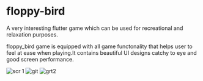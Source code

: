 # floppy-bird
A very interesting flutter game which can be used for recreational and relaxation purposes.  

floppy_bird game is equipped with all game functonality that helps user to feel at ease when playing.It contains beautiful UI designs catchy to eye and good screen performance.

![scr 1](https://user-images.githubusercontent.com/115473304/218353454-9e6aded6-d812-4162-b36b-b5abd9ae6f18.png)
![git](https://user-images.githubusercontent.com/115473304/218353642-e96de9e6-189a-45ee-81b0-7c0470a17114.png)
![grt2](https://user-images.githubusercontent.com/115473304/218353870-50d6aebb-c668-4c9c-8ef6-26b4dcc6ede1.png)
